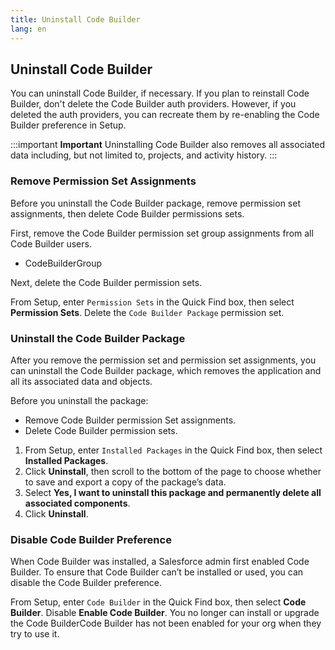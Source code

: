 ```yaml
---
title: Uninstall Code Builder
lang: en
---
```


## Uninstall Code Builder

You can uninstall Code Builder, if necessary. If you plan to reinstall Code Builder, don't delete the Code Builder auth providers. However, if you deleted the auth providers, you can recreate them by re-enabling the Code Builder preference in Setup.

:::important
**Important** Uninstalling Code Builder also removes all associated data including, but not limited to, projects, and activity history.
:::

### Remove Permission Set Assignments

Before you uninstall the Code Builder package, remove permission set assignments, then delete Code Builder permissions sets.

First, remove the Code Builder permission set group assignments from all Code Builder users.

- CodeBuilderGroup

Next, delete the Code Builder permission sets.

From Setup, enter `Permission Sets` in the Quick Find box, then select **Permission Sets**.
Delete the `Code Builder Package` permission set.

### Uninstall the Code Builder Package

After you remove the permission set and permission set assignments, you can uninstall the Code Builder package, which removes the application and all its associated data and objects.

Before you uninstall the package:

- Remove Code Builder permission Set assignments.
- Delete Code Builder permission sets.

1. From Setup, enter `Installed Packages` in the Quick Find box, then select **Installed Packages**.
2. Click **Uninstall**, then scroll to the bottom of the page to choose whether to save and export a copy of the package’s data.
3. Select **Yes, I want to uninstall this package and permanently delete all associated components**.
4. Click **Uninstall**.

### Disable Code Builder Preference

When Code Builder was installed, a Salesforce admin first enabled Code Builder. To ensure that Code Builder can’t be installed or used, you can disable the Code Builder preference.

From Setup, enter `Code Builder` in the Quick Find box, then select **Code Builder**.
Disable **Enable Code Builder**.
You no longer can install or upgrade the Code BuilderCode Builder has not been enabled for your org when they try to use it.

